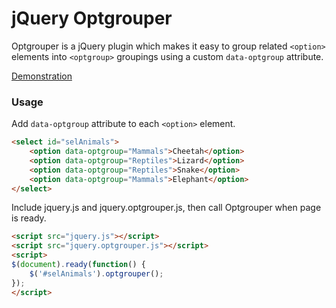 # jQuery Optgrouper

Optgrouper is a jQuery plugin which makes it easy to group related `<option>` elements into `<optgroup>` groupings using a custom `data-optgroup` attribute.

[Demonstration](https://aduth.github.com/jquery.optgrouper)

### Usage

Add `data-optgroup` attribute to each `<option>` element.

```html
<select id="selAnimals">
    <option data-optgroup="Mammals">Cheetah</option>
    <option data-optgroup="Reptiles">Lizard</option>
    <option data-optgroup="Reptiles">Snake</option>
    <option data-optgroup="Mammals">Elephant</option>
</select>
```

Include jquery.js and jquery.optgrouper.js, then call Optgrouper when page is ready.

```html
<script src="jquery.js"></script>
<script src="jquery.optgrouper.js"></script>
<script>
$(document).ready(function() {
    $('#selAnimals').optgrouper();
});
</script>
```

